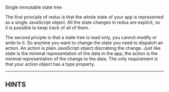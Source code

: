 Single immutable state tree

The first principle of redux is that the whole state of your app is represented as a single JavaScript object.
All the state changes in redux are explicit, so it is possible to keep track of all of them.

The second priciple is that a state tree is read only, you cannot modify or write to it. So anytime you want to change the state you need to dispatch an action. An action is plain JavaScript object discrabing the change. Just like state is the minimal representation of the data in the app, the action is the minimal representation of the change to the data. The only requirement is that your action object has a type property.

----------------------------------------------------------------------

## HINTS
